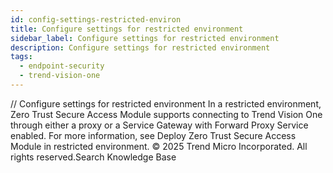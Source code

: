 ```yaml
---
id: config-settings-restricted-environ
title: Configure settings for restricted environment
sidebar_label: Configure settings for restricted environment
description: Configure settings for restricted environment
tags:
  - endpoint-security
  - trend-vision-one
---
```


/*<![CDATA[*/ $('#title').html($('meta[name=map-description]').attr('content')); /*]]>*/ Configure settings for restricted environment In a restricted environment, Zero Trust Secure Access Module supports connecting to Trend Vision One through either a proxy or a Service Gateway with Forward Proxy Service enabled. For more information, see Deploy Zero Trust Secure Access Module in restricted environment. © 2025 Trend Micro Incorporated. All rights reserved.Search Knowledge Base